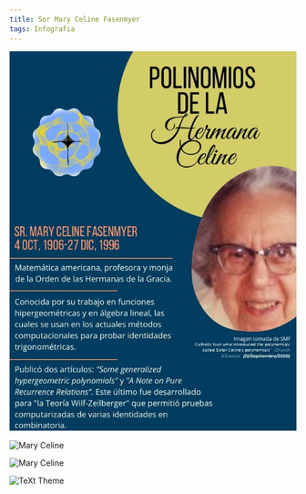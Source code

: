 ```yaml
---
title: Sor Mary Celine Fasenmyer
tags: Infografia
---
```

![Mary](infografias/poster1.jpg)

![Mary Celine](https://raw.githubusercontent.com/A-C-C-Guadalupe-Ortiz-De-Landazuri/Blog/infografias/poster1.jpg)

![Mary Celine](https://raw.githubusercontent.com/A-C-C-Guadalupe-Ortiz-De-Landazuri/Blog/master/infografias/poster1.jpg)

![TeXt Theme](https://raw.githubusercontent.com/kitian616/jekyll-TeXt-theme/master/screenshots/TeXt-home.jpg)

<!--more-->
